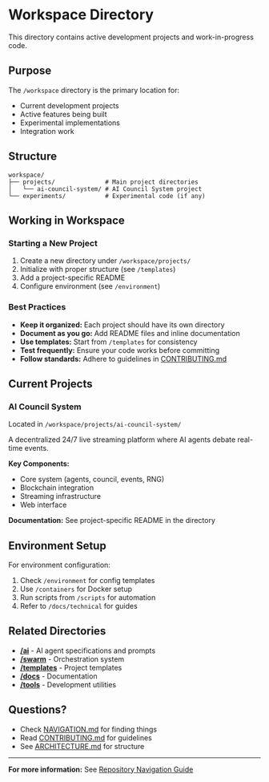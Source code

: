 # Workspace Directory

This directory contains active development projects and work-in-progress code.

## Purpose

The `/workspace` directory is the primary location for:
- Current development projects
- Active features being built
- Experimental implementations
- Integration work

## Structure

```
workspace/
├── projects/              # Main project directories
│   └── ai-council-system/ # AI Council System project
└── experiments/           # Experimental code (if any)
```

## Working in Workspace

### Starting a New Project

1. Create a new directory under `/workspace/projects/`
2. Initialize with proper structure (see `/templates`)
3. Add a project-specific README
4. Configure environment (see `/environment`)

### Best Practices

- **Keep it organized:** Each project should have its own directory
- **Document as you go:** Add README files and inline documentation
- **Use templates:** Start from `/templates` for consistency
- **Test frequently:** Ensure your code works before committing
- **Follow standards:** Adhere to guidelines in [CONTRIBUTING.md](../CONTRIBUTING.md)

## Current Projects

### AI Council System

Located in `/workspace/projects/ai-council-system/`

A decentralized 24/7 live streaming platform where AI agents debate real-time events.

**Key Components:**
- Core system (agents, council, events, RNG)
- Blockchain integration
- Streaming infrastructure
- Web interface

**Documentation:** See project-specific README in the directory

## Environment Setup

For environment configuration:
1. Check `/environment` for config templates
2. Use `/containers` for Docker setup
3. Run scripts from `/scripts` for automation
4. Refer to `/docs/technical` for guides

## Related Directories

- **[/ai](../ai/)** - AI agent specifications and prompts
- **[/swarm](../swarm/)** - Orchestration system
- **[/templates](../templates/)** - Project templates
- **[/docs](../docs/)** - Documentation
- **[/tools](../tools/)** - Development utilities

## Questions?

- Check [NAVIGATION.md](../NAVIGATION.md) for finding things
- Read [CONTRIBUTING.md](../CONTRIBUTING.md) for guidelines
- See [ARCHITECTURE.md](../ARCHITECTURE.md) for structure

---

**For more information:** See [Repository Navigation Guide](../NAVIGATION.md)
